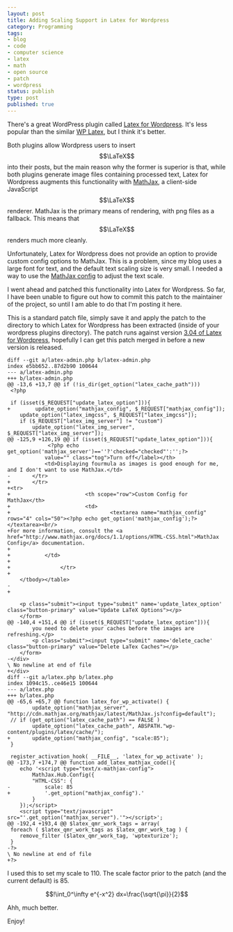 ```yaml
---
layout: post
title: Adding Scaling Support in Latex for Wordpress
category: Programming
tags:
- blog
- code
- computer science
- latex
- math
- open source
- patch
- wordpress
status: publish
type: post
published: true
---
```


There's a great WordPress plugin called [Latex for Wordpress](http://wordpress.org/extend/plugins/latex/").  It's less popular than the similar [WP Latex](http://wordpress.org/extend/plugins/wp-latex/"), but I think it's better.

Both plugins allow Wordpress users to insert $$\LaTeX$$ into their posts, but the main reason why the former is superior is that, while both plugins generate image files containing processed text, Latex for Wordpress augments this functionality with [MathJax](http://www.mathjax.org/"), a client-side JavaScript $$\LaTeX$$ renderer.  MathJax is the primary means of rendering, with png files as a fallback.  This means that $$\LaTeX$$ renders much more cleanly.

Unfortunately, Latex for Wordpress does not provide an option to provide custom config options to MathJax.  This is a problem, since my blog uses a large font for text, and the default text scaling size is very small.  I needed a way to use the [MathJax config](http://www.mathjax.org/docs/1.1/options/HTML-CSS.html") to adjust the text scale.

I went ahead and patched this functionality into Latex for Wordpress.  So far, I have been unable to figure out how to commit this patch to the maintainer of the project, so until I am able to do that I'm posting it here.

This is a standard patch file, simply save it and apply the patch to the directory to which Latex for Wordpress has been extracted (inside of your wordpress plugins directory).  The patch runs against version [3.04 of Latex for Wordpress](http://wordpress.org/extend/plugins/latex/download/"), hopefully I can get this patch merged in before a new version is released.

~~~
diff --git a/latex-admin.php b/latex-admin.php
index e5bb652..87d2b90 100644
--- a/latex-admin.php
+++ b/latex-admin.php
@@ -13,6 +13,7 @@ if (!is_dir(get_option("latex_cache_path")))
 <?php

 if (isset($_REQUEST["update_latex_option"])){
+        update_option("mathjax_config", $_REQUEST["mathjax_config"]);
 	update_option("latex_imgcss", $_REQUEST["latex_imgcss"]);
 	if ($_REQUEST["latex_img_server"] != "custom")
 		update_option("latex_img_server", $_REQUEST["latex_img_server"]);
@@ -125,9 +126,19 @@ if (isset($_REQUEST["update_latex_option"])){
 			 <?php echo get_option('mathjax_server')==''?'checked="checked"':'';?>
 			value="" class="tog">Turn off</label></th>
 			<td>Displaying fourmula as images is good enough for me, and I don't want to use MathJax.</td>
-		</tr>
+		</tr>
+<tr>
+                        <th scope="row">Custom Config for MathJax</th>
+                        <td>
+                                <textarea name="mathjax_config" rows="4" cols="50"><?php echo get_option('mathjax_config');?></textarea><br/>
+For more information, consult the <a href="http://www.mathjax.org/docs/1.1/options/HTML-CSS.html">MathJax Config</a> documentation.
+
+			</td>
+
+                </tr>
+
 	</tbody></table>
-
+

 	<p class="submit"><input type="submit" name='update_latex_option' class="button-primary" value="Update LaTeX Options"></p>
 	</form>
@@ -140,4 +151,4 @@ if (isset($_REQUEST["update_latex_option"])){
 		you need to delete your caches before the images are refreshing.</p>
 		<p class="submit"><input type="submit" name='delete_cache' class="button-primary" value="Delete LaTex Caches"></p>
 	</form>
-</div>
\ No newline at end of file
+</div>
diff --git a/latex.php b/latex.php
index 1094c15..ce46e15 100644
--- a/latex.php
+++ b/latex.php
@@ -65,6 +65,7 @@ function latex_for_wp_activate() {
 		update_option("mathjax_server", "http://cdn.mathjax.org/mathjax/latest/MathJax.js?config=default");
 //	if (get_option("latex_cache_path") == FALSE )
 		update_option("latex_cache_path", ABSPATH."wp-content/plugins/latex/cache/");
+		update_option("mathjax_config", "scale:85");
 }

 register_activation_hook( __FILE__, 'latex_for_wp_activate' );
@@ -173,7 +174,7 @@ function add_latex_mathjax_code(){
 	echo '<script type="text/x-mathjax-config">
 		MathJax.Hub.Config({
 		"HTML-CSS": {
-			scale: 85
+			'.get_option("mathjax_config").'
 		}
 	});</script>
 	<script type="text/javascript" src="'.get_option("mathjax_server").'"></script>';
@@ -192,4 +193,4 @@ $latex_qmr_work_tags = array(
 foreach ( $latex_qmr_work_tags as $latex_qmr_work_tag ) {
 	remove_filter ($latex_qmr_work_tag, 'wptexturize');
 }
-?>
\ No newline at end of file
+?>

~~~

I used this to set my scale to 110.  The scale factor prior to the patch (and the current default) is 85.

$$!\int_0^\infty e^{-x^2} dx=\frac{\sqrt{\pi}}{2}$$

Ahh, much better.

Enjoy!

